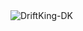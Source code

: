 <img align="center" src="https://github-readme-streak-stats.herokuapp.com/?user=DriftKing-DK&" alt="DriftKing-DK" />
